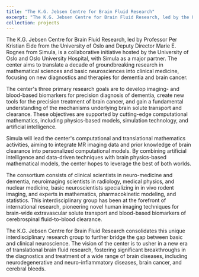 ```yaml
---
title: "The K.G. Jebsen Centre for Brain Fluid Research"
excerpt: "The K.G. Jebsen Centre for Brain Fluid Research, led by the University of Oslo and Oslo University Hospital with Simula as a major partner, aims to develop imaging- and blood-based biomarkers for dementia diagnosis, create precision treatment tools for brain cancer, and understand brain solute transport and clearance mechanisms, utilizing advanced computational mathematics, simulation technology, and artificial intelligence."
collection: projects
---
```


The K.G. Jebsen Centre for Brain Fluid Research, led by Professor Per Kristian Eide from the University of Oslo and Deputy Director Marie E. Rognes from Simula, is a collaborative initiative hosted by the University of Oslo and Oslo University Hospital, with Simula as a major partner. The center aims to translate a decade of groundbreaking research in mathematical sciences and basic neurosciences into clinical medicine, focusing on new diagnostics and therapies for dementia and brain cancer.

The center's three primary research goals are to develop imaging- and blood-based biomarkers for precision diagnosis of dementia, create new tools for the precision treatment of brain cancer, and gain a fundamental understanding of the mechanisms underlying brain solute transport and clearance. These objectives are supported by cutting-edge computational mathematics, including physics-based models, simulation technology, and artificial intelligence.

Simula will lead the center's computational and translational mathematics activities, aiming to integrate MR imaging data and prior knowledge of brain clearance into personalized computational models. By combining artificial intelligence and data-driven techniques with brain physics-based mathematical models, the center hopes to leverage the best of both worlds.

The consortium consists of clinical scientists in neuro-medicine and dementia, neuroimaging scientists in radiology, medical physics, and nuclear medicine, basic neuroscientists specializing in in vivo rodent imaging, and experts in mathematics, pharmacokinetic modeling, and statistics. This interdisciplinary group has been at the forefront of international research, pioneering novel human imaging techniques for brain-wide extravascular solute transport and blood-based biomarkers of cerebrospinal fluid-to-blood clearance.

The K.G. Jebsen Centre for Brain Fluid Research consolidates this unique interdisciplinary research group to further bridge the gap between basic and clinical neuroscience. The vision of the center is to usher in a new era of translational brain fluid research, fostering significant breakthroughs in the diagnostics and treatment of a wide range of brain diseases, including neurodegenerative and neuro-inflammatory diseases, brain cancer, and cerebral bleeds.
